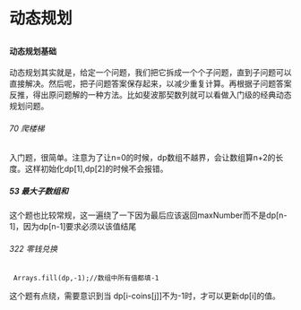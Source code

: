 # 动态规划

## 

#### 动态规划基础

动态规划其实就是，给定一个问题，我们把它拆成一个个子问题，直到子问题可以直接解决。然后呢，把子问题答案保存起来，以减少重复计算。再根据子问题答案反推，得出原问题解的一种方法。比如斐波那契数列就可以看做入门级的经典动态规划问题。

###### 70 爬楼梯

入门题，很简单。注意为了让n=0的时候，dp数组不越界，会让数组算n+2的长度。这样初始化dp[1],dp[2]的时候不会报错。

##### 53 最大子数组和

这个题也比较常规，这一遍绕了一下因为最后应该返回maxNumber而不是dp[n-1]，因为dp[n-1]要求必须以该值结尾

###### 322 零钱兑换

 

```
 Arrays.fill(dp,-1);//数组中所有值都填-1
```



这个题有点绕，需要意识到当 dp[i-coins[j]]不为-1时，才可以更新dp[i]的值。








